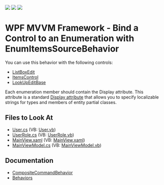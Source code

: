 <!-- default badges list -->
![](https://img.shields.io/endpoint?url=https://codecentral.devexpress.com/api/v1/VersionRange/128642392/21.1.5%2B)
[![](https://img.shields.io/badge/Open_in_DevExpress_Support_Center-FF7200?style=flat-square&logo=DevExpress&logoColor=white)](https://supportcenter.devexpress.com/ticket/details/T196946)
[![](https://img.shields.io/badge/📖_How_to_use_DevExpress_Examples-e9f6fc?style=flat-square)](https://docs.devexpress.com/GeneralInformation/403183)
<!-- default badges end -->

# WPF MVVM Framework - Bind a Control to an Enumeration with EnumItemsSourceBehavior

You can use this behavior with the following controls:

* [ListBoxEdit](https://docs.devexpress.com/WPF/DevExpress.Xpf.Editors.ListBoxEdit)
* [ItemsControl](https://docs.microsoft.com/en-us/dotnet/api/system.windows.controls.itemscontrol)
* [LookUpEditBase](https://docs.devexpress.com/WPF/DevExpress.Xpf.Editors.LookUpEditBase)

Each enumeration member should contain the Display attribute. This attribute is a standard [Display attribute](https://docs.microsoft.com/en-us/dotnet/api/system.componentmodel.dataannotations.displayattribute) that allows you to specify localizable strings for types and members of entity partial classes.

<!-- default file list -->
## Files to Look At

* [User.cs](./CS/EnumItemsSourceBehaviorExample/Common/User.cs) (VB: [User.vb](./VB/EnumItemsSourceBehaviorExample/Common/User.vb))
* [UserRole.cs](./CS/EnumItemsSourceBehaviorExample/Common/UserRole.cs) (VB: [UserRole.vb](./VB/EnumItemsSourceBehaviorExample/Common/UserRole.vb))
* [MainView.xaml](./CS/EnumItemsSourceBehaviorExample/View/MainView.xaml) (VB: [MainView.xaml](./VB/EnumItemsSourceBehaviorExample/View/MainView.xaml))
* [MainViewModel.cs](./CS/EnumItemsSourceBehaviorExample/ViewModel/MainViewModel.cs) (VB: [MainViewModel.vb](./VB/EnumItemsSourceBehaviorExample/ViewModel/MainViewModel.vb))
<!-- default file list end -->

## Documentation

- [CompositeCommandBehavior](https://docs.devexpress.com/WPF/DevExpress.Mvvm.UI.EnumItemsSourceBehavior)
- [Behaviors](https://docs.devexpress.com/WPF/17442/mvvm-framework/behaviors)
